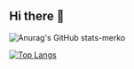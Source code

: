 ## Hi there 👋





![Anurag's GitHub stats-merko](https://github-readme-stats.vercel.app/api?username=baosub&theme=merko&show_icons=true)

[![Top Langs](https://github-readme-stats.vercel.app/api/top-langs/?username=baosub&layout=donut)](https://github.com/baosub/github-readme-stats)




<!--
**baosub/baosub** is a ✨ _special_ ✨ repository because its `README.md` (this file) appears on your GitHub profile.

Here are some ideas to get you started:

- 🔭 I’m currently working on ...
- 🌱 I’m currently learning ...
- 👯 I’m looking to collaborate on ...
- 🤔 I’m looking for help with ...
- 💬 Ask me about ...
- 📫 How to reach me: ...
- 😄 Pronouns: ...
- ⚡ Fun fact: ...
-->
